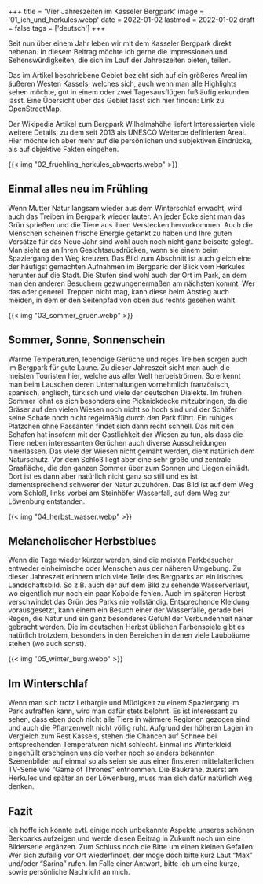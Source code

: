 +++
title = 'Vier Jahreszeiten im Kasseler Bergpark'
image = '01_ich_und_herkules.webp'
date = 2022-01-02
lastmod = 2022-01-02
draft = false
tags = ['deutsch']
+++

Seit nun über einem Jahr leben wir mit dem Kasseler Bergpark direkt nebenan. In diesem Beitrag möchte ich gerne die Impressionen und Sehenswürdigkeiten, die sich im Lauf der Jahreszeiten bieten, teilen.

Das im Artikel beschriebene Gebiet bezieht sich auf ein größeres Areal im äußeren Westen Kassels, welches sich, auch wenn man alle Highlights sehen möchte, gut in einem oder zwei Tagesausflügen fußläufig erkunden lässt. Eine Übersicht über das Gebiet lässt sich hier finden: Link zu OpenStreetMap.

Der Wikipedia Artikel zum Bergpark Wilhelmshöhe liefert Interessierten viele weitere Details, zu dem seit 2013 als UNESCO Welterbe definierten Areal. Hier möchte ich aber mehr auf die persönlichen und subjektiven Eindrücke, als auf objektive Fakten eingehen.

{{< img "02_fruehling_herkules_abwaerts.webp" >}}

## Einmal alles neu im Frühling
Wenn Mutter Natur langsam wieder aus dem Winterschlaf erwacht, wird auch das Treiben im Bergpark wieder lauter. An jeder Ecke sieht man das Grün sprießen und die Tiere aus ihren Verstecken hervorkommen. Auch die Menschen scheinen frische Energie getankt zu haben und Ihre guten Vorsätze für das Neue Jahr sind wohl auch noch nicht ganz beiseite gelegt. Man sieht es an Ihren Gesichtsausdrücken, wenn sie einem beim Spaziergang den Weg kreuzen. Das Bild zum Abschnitt ist auch gleich eine der häufigst gemachten Aufnahmen im Bergpark: der Blick vom Herkules herunter auf die Stadt. Die Stufen sind wohl auch der Ort im Park, an dem man den anderen Besuchern gezwungenermaßen am nächsten kommt. Wer das oder generell Treppen nicht mag, kann diese beim Abstieg auch meiden, in dem er den Seitenpfad von oben aus rechts gesehen wählt.

{{< img "03_sommer_gruen.webp" >}}

## Sommer, Sonne, Sonnenschein
Warme Temperaturen, lebendige Gerüche und reges Treiben sorgen auch im Bergpark für gute Laune. Zu dieser Jahreszeit sieht man auch die meisten Touristen hier, welche aus aller Welt herbeiströmen. So erkennt man beim Lauschen deren Unterhaltungen vornehmlich französisch, spanisch, englisch, türkisch und viele der deutschen Dialekte. Im frühen Sommer lohnt es sich besonders eine Picknickdecke mitzubringen, da die Gräser auf den vielen Wiesen noch nicht so hoch sind und der Schäfer seine Schafe noch nicht regelmäßig durch den Park führt. Ein ruhiges Plätzchen ohne Passanten findet sich dann recht schnell. Das mit den Schafen hat insofern mit der Gastlichkeit der Wiesen zu tun, als dass die Tiere neben interessanten Gerüchen auch diverse Ausscheidungen hinerlassen. Das viele der Wiesen nicht gemäht werden, dient natürlich dem Naturschutz. Vor dem Schloß liegt aber eine sehr große und zentrale Grasfläche, die den ganzen Sommer über zum Sonnen und Liegen einlädt. Dort ist es dann aber natürlich nicht ganz so still und es ist dementsprechend schwerer der Natur zuzuhören. Das Bild ist auf dem Weg vom Schloß, links vorbei am Steinhöfer Wasserfall, auf dem Weg zur Löwenburg entstanden.

{{< img "04_herbst_wasser.webp" >}}

## Melancholischer Herbstblues

Wenn die Tage wieder kürzer werden, sind die meisten Parkbesucher entweder einheimische oder Menschen aus der näheren Umgebung. Zu dieser Jahreszeit erinnern mich viele Teile des Bergparks an ein irisches Landschaftsbild. So z.B. auch der auf dem Bild zu sehende Wasserverlauf, wo eigentlich nur noch ein paar Kobolde fehlen. Auch im späteren Herbst verschwindet das Grün des Parks nie vollständig. Entsprechende Kleidung vorausgesetzt, kann einem ein Besuch einer der Wasserfälle, gerade bei Regen, die Natur und ein ganz besonderes Gefühl der Verbundenheit näher gebracht werden. Die im deutschen Herbst üblichen Farbenspiele gibt es natürlich trotzdem, besonders in den Bereichen in denen viele Laubbäume stehen (wo auch sonst).

{{< img "05_winter_burg.webp" >}}

## Im Winterschlaf

Wenn man sich trotz Lethargie und Müdigkeit zu einem Spaziergang im Park aufraffen kann, wird man dafür stets belohnt. Es ist interessant zu sehen, dass eben doch nicht alle Tiere in wärmere Regionen gezogen sind und auch die Pflanzenwelt nicht völlig ruht. Aufgrund der höheren Lagen im Vergleich zum Rest Kassels, stehen die Chancen auf Schnee bei entsprechenden Temperaturen nicht schlecht. Einmal ins Winterkleid eingehüllt erscheinen uns die vorher noch so anders bekannten Szenenbilder auf einmal so als seien sie aus einer finsteren mittelalterlichen TV-Serie wie “Game of Thrones” entnommen. Die Baukräne, zuerst am Herkules und später an der Löwenburg, muss man sich dafür natürlich weg denken.

## Fazit

Ich hoffe ich konnte evtl. einige noch unbekannte Aspekte unseres schönen Berkparks aufzeigen und werde diesen Beitrag in Zukunft noch um eine Bilderserie ergänzen. Zum Schluss noch die Bitte um einen kleinen Gefallen: Wer sich zufällig vor Ort wiederfindet, der möge doch bitte kurz Laut “Max” und/oder “Sarina” rufen. Im Falle einer Antwort, bitte ich um eine kurze, sowie persönliche Nachricht an mich.